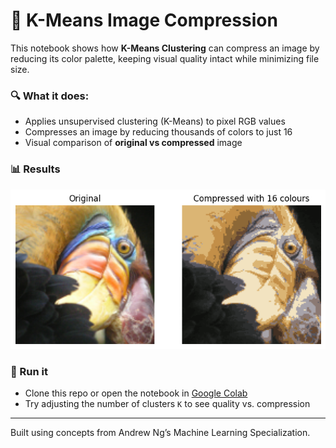 # 🎨 K-Means Image Compression

This notebook shows how **K-Means Clustering** can compress an image by reducing its color palette, keeping visual quality intact while minimizing file size.

### 🔍 What it does:
- Applies unsupervised clustering (K-Means) to pixel RGB values
- Compresses an image by reducing thousands of colors to just 16
- Visual comparison of **original vs compressed** image

### 📊 Results
![result](output_comparison.png)

### 🚀 Run it
- Clone this repo or open the notebook in [Google Colab](https://colab.research.google.com/)
- Try adjusting the number of clusters `K` to see quality vs. compression

---

Built using concepts from Andrew Ng’s Machine Learning Specialization.

